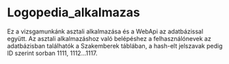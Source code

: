 # Logopedia_alkalmazas

Ez a vizsgamunkánk asztali alkalmazása és a WebApi az adatbázissal együtt. Az asztali alkalmazáshoz való belépéshez a felhasználónevek az adatbázisban találhatók a Szakemberek táblában, a hash-elt jelszavak pedig ID szerint sorban 1111, 1112...1117.
